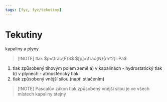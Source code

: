 ```yaml
---
tags: [fyz, fyz/tekutiny]
---
```

# Tekutiny
kapaliny a plyny

> [!NOTE] tlak
> $p=\frac{F}S$
> $[p]=\frac{N}{m^2}=Pa$

1) tlak způsobený tíhovým polem země
	a) v kapalinách - hydrostatický tlak
	b) v plynech - atmosférický tlak 
2) tlak způsobený vnější silou (např. stlačením)

> [!NOTE] Pascalův zákon
> tlak způsobený vnější silou je ve všech místech kapaliny stejný

